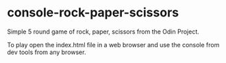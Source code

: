 # console-rock-paper-scissors

Simple 5 round game of rock, paper, scissors from the Odin Project.

To play open the index.html file in a web browser and use the console from dev tools from any browser.
